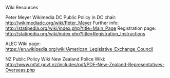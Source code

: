 Wiki Resources

Peter Meyer
Wikimedia DC Public Policy in DC chair:   http://wikimediadc.org/wiki/Peter_Meyer
Further info:                             http://statipedia.org/wiki/index.php?title=Main_Page
Registration page:                        http://statipedia.org/wiki/index.php?title=Registration_Instructions

ALEC
Wiki page:                                https://en.wikipedia.org/wiki/American_Legislative_Exchange_Council

NZ Public Policy Wiki
New Zealand Police Wiki:                  http://www.mfat.govt.nz/includes/pdf/PDF-New-Zealand-Representatives-Overseas.php
